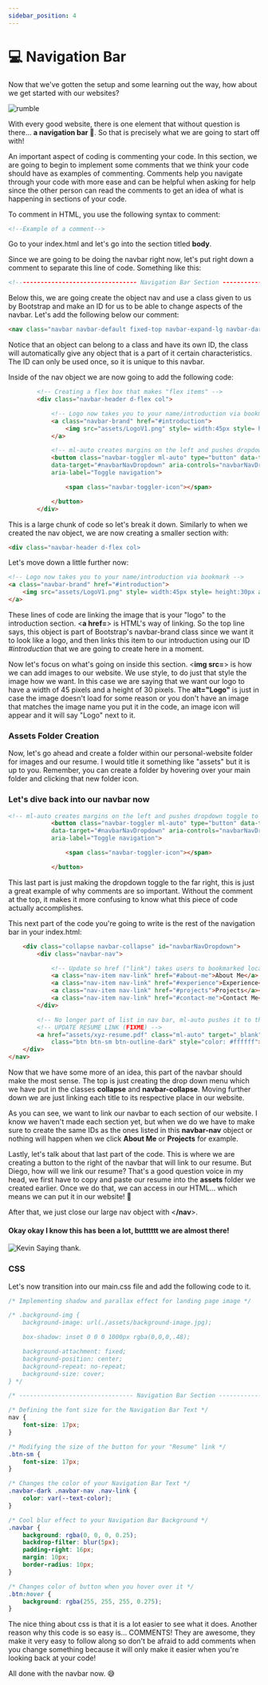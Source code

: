 ```yaml
---
sidebar_position: 4
---
```


# 💻 Navigation Bar

Now that we've gotten the setup and some learning out the way, how about we get started with our websites?

![rumble](https://y.yarn.co/4d7265d0-8a71-4cd3-b6bf-7fc31c7de0ef_text.gif)

With every good website, there is one element that without question is there... **a navigation bar 🧭**. So that is precisely what we are going to start off with!

An important aspect of coding is commenting your code. In this section, we are going to begin to implement some comments that we think your code should have as examples of commenting. Comments help you navigate through your code with more ease and can be helpful when asking for help since the other person can read the comments to get an idea of what is happening in sections of your code.

To comment in HTML, you use the following syntax to comment:

``` html
<!--Example of a comment--> 
```

Go to your index.html and let's go into the section titled **body**.  

Since we are going to be doing the navbar right now, let's put right down a comment to separate this line of code. Something like this:

``` html
<!---------------------------------- Navigation Bar Section ---------------------------------->
```

Below this, we are going create the object nav and use a class given to us by Bootstrap and make an ID for us to be able to change aspects of the navbar. Let's add the following below our comment:

``` html
<nav class="navbar navbar-default fixed-top navbar-expand-lg navbar-dark" id="navbar-hide">
```

Notice that an object can belong to a class and have its own ID, the class will automatically give any object that is a part of it certain characteristics. The ID can only be used once, so it is unique to this navbar.

Inside of the nav object we are now going to add the following code:

``` html
        <!-- Creating a flex box that makes "flex items" -->
		<div class="navbar-header d-flex col">

			<!-- Logo now takes you to your name/introduction via bookmark -->
			<a class="navbar-brand" href="#introduction">
				<img src="assets/LogoV1.png" style= width:45px style= height:30px alt="Logo">
			</a>

			<!-- ml-auto creates margins on the left and pushes dropdown toggle to the far right -->
			<button class="navbar-toggler ml-auto" type="button" data-toggle="collapse" 
			data-target="#navbarNavDropdown" aria-controls="navbarNavDropdown" aria-expanded="false" 
			aria-label="Toggle navigation">

				<span class="navbar-toggler-icon"></span>

			</button>
		</div>
```

This is a large chunk of code so let's break it down. Similarly to when we created the nav object, we are now creating a smaller section with:

``` html
<div class="navbar-header d-flex col>
``` 

Let's move down a little further now:

``` html
<!-- Logo now takes you to your name/introduction via bookmark -->
<a class="navbar-brand" href="#introduction">
    <img src="assets/LogoV1.png" style= width:45px style= height:30px alt="Logo">
</a>
```

These lines of code are linking the image that is your "logo" to the introduction section. <**a href=**> is HTML's way of linking. So the top line says, this object is part of Bootstrap's navbar-brand class since we want it to look like a logo, and then links this item to our introduction using our ID *#introduction* that we are going to create here in a moment. 

Now let's focus on what's going on inside this section. <**img src=**> is how we can add images to our website. We use style, to do just that style the image how we want. In this case we are saying that we want our logo to have a width of 45 pixels and a height of 30 pixels. The **alt="Logo"** is just in case the image doesn't load for some reason or you don't have an image that matches the image name you put it in the code, an image icon will appear and it will say "Logo" next to it.

### Assets Folder Creation

Now, let's go ahead and create a folder within our personal-website folder for images and our resume. I would title it something like "assets" but it is up to you. Remember, you can create a folder by hovering over your main folder and clicking that new folder icon.

### Let's dive back into our navbar now

``` html
<!-- ml-auto creates margins on the left and pushes dropdown toggle to the far right -->
			<button class="navbar-toggler ml-auto" type="button" data-toggle="collapse" 
			data-target="#navbarNavDropdown" aria-controls="navbarNavDropdown" aria-expanded="false" 
			aria-label="Toggle navigation">

				<span class="navbar-toggler-icon"></span>

			</button>
```

This last part is just making the dropdown toggle to the far right, this is just a great example of why comments are so important. Without the comment at the top, it makes it more confusing to know what this piece of code actually accomplishes.

This next part of the code you're going to write is the rest of the navigation bar in your index.html:

``` html
	<div class="collapse navbar-collapse" id="navbarNavDropdown">
		<div class="navbar-nav">

			<!-- Update so href ("link") takes users to bookmarked location (FIXME) -->
			<a class="nav-item nav-link" href="#about-me">About Me</a>
			<a class="nav-item nav-link" href="#experience">Experience</a></li>
			<a class="nav-item nav-link" href="#projects">Projects</a></li>
			<a class="nav-item nav-link" href="#contact-me">Contact Me</a></li>
		</div>

		<!-- No longer part of list in nav bar, ml-auto pushes it to the right of the navbar, it's now also a button with an outline -->
		<!-- UPDATE RESUME LINK (FIXME) -->
		<a href="assets/xyz-resume.pdf" class="ml-auto" target="_blank"><button type="button" 
			class="btn btn-sm btn-outline-dark" style="color: #ffffff">Resume</button></a>
	</div>
</nav>
```

Now that we have some more of an idea, this part of the navbar should make the most sense. The top is just creating the drop down menu which we have put in the classes **collapse** and **navbar-collapse**. Moving further down we are just linking each title to its respective place in our website. 

As you can see, we want to link our navbar to each section of our website. I know we haven't made each section yet, but when we do we have to make sure to create the same IDs as the ones listed in this **navbar-nav** object or nothing will happen when we click **About Me** or **Projects** for example.

Lastly, let's talk about that last part of the code. This is where we are creating a button to the right of the navbar that will link to our resume. But Diego, how will we link our resume? That's a good question voice in my head, we first have to copy and paste our resume into the **assets** folder we created earlier. Once we do that, we can access in our HTML... which means we can put it in our website! 🤭

After that, we just close our large nav object with <**/nav**>. 

#### Okay okay I know this has been a lot, butttttt we are almost there! 

![Kevin Saying thank.](https://media.tenor.com/rskeqG9jhawAAAAC/kevin-office.gif)

### CSS

Let's now transition into our main.css file and add the following code to it.

``` css
/* Implementing shadow and parallax effect for landing page image */

/* .background-img {
    background-image: url(./assets/background-image.jpg);

    box-shadow: inset 0 0 0 1000px rgba(0,0,0,.48);

    background-attachment: fixed;
    background-position: center;
    background-repeat: no-repeat;
    background-size: cover;
} */

/* -------------------------------- Navigation Bar Section -------------------------------- */

/* Defining the font size for the Navigation Bar Text */
nav {
    font-size: 17px;
}

/* Modifying the size of the button for your "Resume" link */
.btn-sm {
    font-size: 17px;
}

/* Changes the color of your Navigation Bar Text */
.navbar-dark .navbar-nav .nav-link {
    color: var(--text-color);
}

/* Cool blur effect to your Navigation Bar Background */
.navbar {
    background: rgba(0, 0, 0, 0.25);
    backdrop-filter: blur(5px);
    padding-right: 16px;
    margin: 10px;
    border-radius: 10px;
}

/* Changes color of button when you hover over it */
.btn:hover {
    background: rgba(255, 255, 255, 0.275);
}

```

The nice thing about css is that it is a lot easier to see what it does. Another reason why this code is so easy is... COMMENTS! They are awesome, they make it very easy to follow along so don't be afraid to add comments when you change something because it will only make it easier when you're looking back at your code!

All done with the navbar now. 😅



